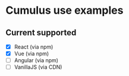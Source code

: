 # Cumulus use examples

## Current supported

- [x] React (via npm)
- [x] Vue (via npm)
- [ ] Angular (via npm)
- [ ] VanillaJS (via CDN)
